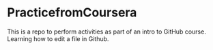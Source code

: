 # PracticefromCoursera
This is a repo to perform activities as part of an intro to GitHub course.
Learning how to edit a file in Github.
